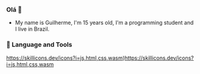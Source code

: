### Olá 👋

- My name is Guilherme, I'm 15 years old, I'm a programming student and I live in Brazil.

### 🔨 Language and Tools

https://skillicons.dev/icons?i=js,html,css,wasm)https://skillicons.dev/icons?i=js,html,css,wasm
